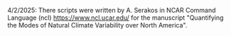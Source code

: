 4/2/2025: There scripts were written by A. Serakos in NCAR Command Language (ncl) https://www.ncl.ucar.edu/ for the manuscript "Quantifying the Modes of Natural Climate Variability over North America".
